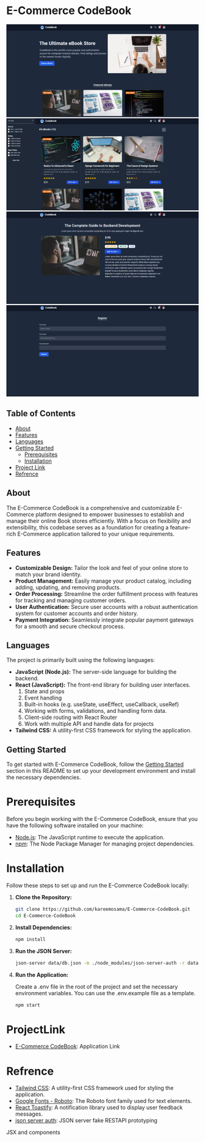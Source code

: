 # E-Commerce CodeBook

![Main Page](https://github.com/kareemosama/E-Commerce-CodeBook/blob/main/public/assets/GitImages/MainPage.png)
![ProductListWithFilter](https://github.com/kareemosama/E-Commerce-CodeBook/blob/main/public/assets/GitImages/ProductListWithFilter.png)
![ProductDetails](https://github.com/kareemosama/E-Commerce-CodeBook/blob/main/public/assets/GitImages/ProductDetails.png)
![Register](https://github.com/kareemosama/E-Commerce-CodeBook/blob/main/public/assets/GitImages/Register.png)

## Table of Contents

- [About](#about)
- [Features](#features)
- [Languages](#languages)
- [Getting Started](#getting-started)
  - [Prerequisites](#prerequisites)
  - [Installation](#installation)
- [Project Link](#Project-Link)
- [Refrence](#Refrence)

## About

The E-Commerce CodeBook is a comprehensive and customizable E-Commerce platform designed to empower businesses to establish and manage their online Book stores efficiently. With a focus on flexibility and extensibility, this codebase serves as a foundation for creating a feature-rich E-Commerce application tailored to your unique requirements.

## Features

- **Customizable Design:** Tailor the look and feel of your online store to match your brand identity.
- **Product Management:** Easily manage your product catalog, including adding, updating, and removing products.
- **Order Processing:** Streamline the order fulfillment process with features for tracking and managing customer orders.
- **User Authentication:** Secure user accounts with a robust authentication system for customer accounts and order history.
- **Payment Integration:** Seamlessly integrate popular payment gateways for a smooth and secure checkout process.

## Languages

The project is primarily built using the following languages:

- **JavaScript (Node.js):** The server-side language for building the backend.
- **React (JavaScript):** The front-end library for building user interfaces.
  1. State and props
  2. Event handling
  3. Built-in hooks (e.g. useState, useEffect, useCallback, useRef)
  4. Working with forms, validations, and handling form data.
  5. Client-side routing with React Router
  6. Work with multiple API and handle data for projects
- **Tailwind CSS:** A utility-first CSS framework for styling the application.

## Getting Started

To get started with E-Commerce CodeBook, follow the [Getting Started](#getting-started) section in this README to set up your development environment and install the necessary dependencies.

# Prerequisites

Before you begin working with the E-Commerce CodeBook, ensure that you have the following software installed on your machine:

- [Node.js](https://nodejs.org/en/): The JavaScript runtime to execute the application.
- [npm](https://www.npmjs.com/): The Node Package Manager for managing project dependencies.

# Installation

Follow these steps to set up and run the E-Commerce CodeBook locally:

1. **Clone the Repository:**

   ```bash
   git clone https://github.com/kareemosama/E-Commerce-CodeBook.git
   cd E-Commerce-CodeBook

   ```

2. **Install Dependencies:**

   ```bash
   npm install
   ```

3. **Run the JSON Server:**

   ```bash
   json-server data/db.json -m ./node_modules/json-server-auth -r data/route.json --port 8000
   ```

4. **Run the Application:**

   Create a .env file in the root of the project and set the necessary environment variables. You can use the .env.example file as a template.

   ```bash
   npm start
   ```

# ProjectLink

- [E-Commerce CodeBook](https://ecommerce-codebook.netlify.app/): Application Link

# Refrence

- [Tailwind CSS](https://tailwindcss.com): A utility-first CSS framework used for styling the application.
- [Google Fonts - Roboto](https://fonts.google.com/specimen/Roboto): The Roboto font family used for text elements.
- [React Toastify](https://www.npmjs.com/package/react-toastify): A notification library used to display user feedback messages.
- [json server auth](https://www.npmjs.com/package/json-server-auth): JSON server fake RESTAPI prototyping

JSX and components
